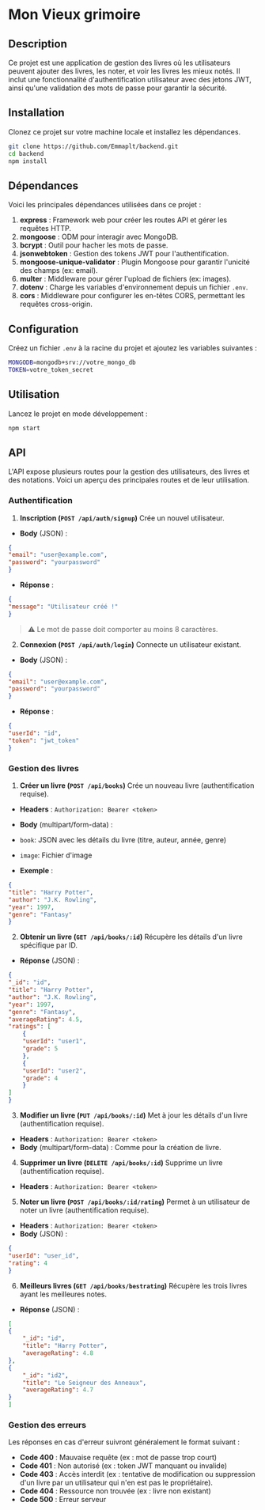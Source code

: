# Mon Vieux grimoire

## Description

Ce projet est une application de gestion des livres où les utilisateurs peuvent ajouter des livres, les noter, et voir les livres les mieux notés.
Il inclut une fonctionnalité d'authentification utilisateur avec des jetons JWT, ainsi qu'une validation des mots de passe pour garantir la sécurité.

## Installation

Clonez ce projet sur votre machine locale et installez les dépendances.

```bash
git clone https://github.com/Emmaplt/backend.git
cd backend
npm install
```

## Dépendances

Voici les principales dépendances utilisées dans ce projet :

1. **express** : Framework web pour créer les routes API et gérer les requêtes HTTP.
2. **mongoose** : ODM pour interagir avec MongoDB.
3. **bcrypt** : Outil pour hacher les mots de passe.
4. **jsonwebtoken** : Gestion des tokens JWT pour l'authentification.
5. **mongoose-unique-validator** : Plugin Mongoose pour garantir l'unicité des champs (ex: email).
6. **multer** : Middleware pour gérer l'upload de fichiers (ex: images).
7. **dotenv** : Charge les variables d'environnement depuis un fichier `.env`.
8. **cors** : Middleware pour configurer les en-têtes CORS, permettant les requêtes cross-origin.

## Configuration

Créez un fichier `.env` à la racine du projet et ajoutez les variables suivantes :

```bash
MONGODB=mongodb+srv://votre_mongo_db
TOKEN=votre_token_secret
```

## Utilisation

Lancez le projet en mode développement :

```bash
npm start
```

## API

L'API expose plusieurs routes pour la gestion des utilisateurs, des livres et des notations. Voici un aperçu des principales routes et de leur utilisation.

### Authentification

1. **Inscription (`POST /api/auth/signup`)**
Crée un nouvel utilisateur.

- **Body** (JSON) :

```json
{
"email": "user@example.com",
"password": "yourpassword"
}
```

- **Réponse** :

```json
{
"message": "Utilisateur créé !"
}
```

> ⚠️ Le mot de passe doit comporter au moins 8 caractères.

2. **Connexion (`POST /api/auth/login`)**
Connecte un utilisateur existant.

- **Body** (JSON) :
```json
{
"email": "user@example.com",
"password": "yourpassword"
}
```
- **Réponse** :
```json
{
"userId": "id",
"token": "jwt_token"
}
```

### Gestion des livres

1. **Créer un livre (`POST /api/books`)**
Crée un nouveau livre (authentification requise).

- **Headers** : `Authorization: Bearer <token>`
- **Body** (multipart/form-data) :
- `book`: JSON avec les détails du livre (titre, auteur, année, genre)
- `image`: Fichier d'image

- **Exemple** :
```json
{
"title": "Harry Potter",
"author": "J.K. Rowling",
"year": 1997,
"genre": "Fantasy"
}
```

2. **Obtenir un livre (`GET /api/books/:id`)**
Récupère les détails d'un livre spécifique par ID.

- **Réponse** (JSON) :
```json
{
"_id": "id",
"title": "Harry Potter",
"author": "J.K. Rowling",
"year": 1997,
"genre": "Fantasy",
"averageRating": 4.5,
"ratings": [
    {
    "userId": "user1",
    "grade": 5
    },
    {
    "userId": "user2",
    "grade": 4
    }
]
}
```

3. **Modifier un livre (`PUT /api/books/:id`)**
Met à jour les détails d'un livre (authentification requise).

- **Headers** : `Authorization: Bearer <token>`
- **Body** (multipart/form-data) : Comme pour la création de livre.

4. **Supprimer un livre (`DELETE /api/books/:id`)**
Supprime un livre (authentification requise).

- **Headers** : `Authorization: Bearer <token>`

5. **Noter un livre (`POST /api/books/:id/rating`)**
Permet à un utilisateur de noter un livre (authentification requise).

- **Headers** : `Authorization: Bearer <token>`
- **Body** (JSON) :
```json
{
"userId": "user_id",
"rating": 4
}
```

6. **Meilleurs livres (`GET /api/books/bestrating`)**
Récupère les trois livres ayant les meilleures notes.

- **Réponse** (JSON) :
```json
[
{
    "_id": "id",
    "title": "Harry Potter",
    "averageRating": 4.8
},
{
    "_id": "id2",
    "title": "Le Seigneur des Anneaux",
    "averageRating": 4.7
}
]
```

### Gestion des erreurs

Les réponses en cas d'erreur suivront généralement le format suivant :
- **Code 400** : Mauvaise requête (ex : mot de passe trop court)
- **Code 401** : Non autorisé (ex : token JWT manquant ou invalide)
- **Code 403** : Accès interdit (ex : tentative de modification ou suppression d'un livre par un utilisateur qui n'en est pas le propriétaire).
- **Code 404** : Ressource non trouvée (ex : livre non existant)
- **Code 500** : Erreur serveur

